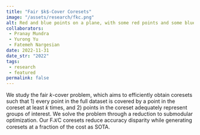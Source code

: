 ```yaml
---
title: "Fair $k$-Cover Coresets"
image: "/assets/research/fkc.png"
alt: Red and blue points on a plane, with some red points and some blue points having a circle around them. 
collaborators: 
 - Pranay Mundra
 - Yurong Yu
 - Fatemeh Nargesian
date: 2022-11-31
date_str: "2022"
tags:
 - research
 - featured
permalink: false
---
```


We study the fair $k$-cover problem, which aims to efficiently obtain coresets such that 1) every point in the full dataset is covered by a point in the coreset at least $k$ times, and 2) points in the coreset adequately represent groups of interest. We solve the problem through a reduction to submodular optimization. Our $\mathrm{F}\mathcal{K}\mathrm{C}$ coresets reduce accuracy disparity while generating coresets at a fraction of the cost as SOTA. 